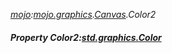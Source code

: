 _[mojo](../../modules/mojo/mojo-module.md):[mojo.graphics](../../modules/mojo/mojo-graphics.md).[Canvas](../../modules/mojo/mojo-graphics-canvas.md).Color2_
##### Property Color2:[std.graphics.Color](../../modules/std/std-graphics-color.md)
